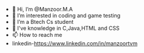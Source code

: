 - 👋 Hi, I’m @Manzoor.M.A
- 👀 I’m interested in coding and game testing
- 🌱 I’m a Btech Cs student
- 💞️ I've knowledge in C,Java,HTML and CSS
- 📫 How to reach me
- linkedin-https://www.linkedin.com/in/manzoortvm

<!---
Manzoorm23/Manzoorm23 is a ✨ special ✨ repository because its `README.md` (this file) appears on your GitHub profile.
You can click the Preview link to take a look at your changes.
--->
